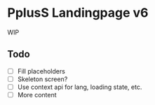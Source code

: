 # PplusS Landingpage v6
WIP

## Todo
- [ ] Fill placeholders
- [ ] Skeleton screen?
- [ ] Use context api for lang, loading state, etc.
- [ ] More content

